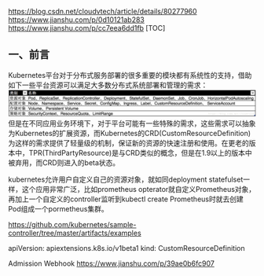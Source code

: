 https://blog.csdn.net/cloudvtech/article/details/80277960
https://www.jianshu.com/p/0d10121ab283
https://www.jianshu.com/p/cc7eea6dd1fb
[TOC]
## 一、前言
Kubernetes平台对于分布式服务部署的很多重要的模块都有系统性的支持，借助如下一些平台资源可以满足大多数分布式系统部署和管理的需求：
![](../img/k8s/resource-1.png)
但是在不同应用业务环境下，对于平台可能有一些特殊的需求，这些需求可以抽象为Kubernetes的扩展资源，而Kubernetes的CRD(CustomResourceDefinition)为这样的需求提供了轻量级的机制，保证新的资源的快速注册和使用。在更老的版本中，TPR(ThirdPartyResource)是与CRD类似的概念，但是在1.9以上的版本中被弃用，而CRD则进入的beta状态。


kubernetes允许用户自定义自己的资源对象，就如同deployment statefulset一样，这个应用非常广泛，比如prometheus opterator就自定义Prometheus对象，再加上一个自定义的controller监听到kubectl create Prometheus时就去创建Pod组成一个pormetheus集群。

https://github.com/kubernetes/sample-controller/tree/master/artifacts/examples

apiVersion: apiextensions.k8s.io/v1beta1
kind: CustomResourceDefinition

Admission Webhook
https://www.jianshu.com/p/39ae0b6fc907